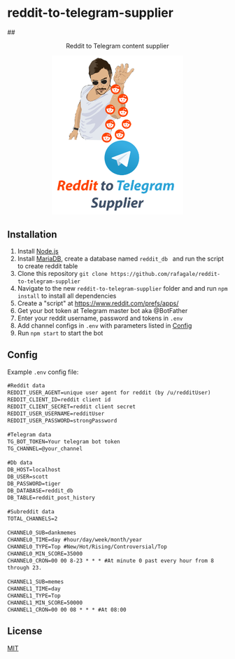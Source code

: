# reddit-to-telegram-supplier
##<center>Reddit to Telegram content supplier</center>

 <p align="center">
  <img src="https://raw.githubusercontent.com/rafagale/reddit-to-telegram-supplier/develop/logo.png?token=GHSAT0AAAAAABRQ7GLDUKE7PFXZPUMPWVJWYQKRUIA" width="300px" alt="Reddit to Telegram content supplier" />

## Installation
1. Install [Node.js](https://nodejs.org/) 
2. Install [MariaDB](https://mariadb.org/download/), create a database named `reddit_db ` and run the script to create reddit table 
3. Clone this repository `git clone https://github.com/rafagale/reddit-to-telegram-supplier`
4. Navigate to the new `reddit-to-telegram-supplier` folder and and run `npm install` to install all dependencies
5. Create a "script" at https://www.reddit.com/prefs/apps/
6. Get your bot token at Telegram master bot aka @BotFather
7. Enter your reddit username, password and tokens in `.env`
8. Add channel configs in `.env` with parameters listed in [Config](#config)
9.  Run `npm start` to start the bot   


## Config
Example `.env` config file:
```
#Reddit data
REDDIT_USER_AGENT=unique user agent for reddit (by /u/redditUser)
REDDIT_CLIENT_ID=reddit client id
REDDIT_CLIENT_SECRET=reddit client secret
REDDIT_USER_USERNAME=redditUser
REDDIT_USER_PASSWORD=strongPassword

#Telegram data
TG_BOT_TOKEN=Your telegram bot token
TG_CHANNEL=@your_channel

#Db data
DB_HOST=localhost
DB_USER=scott
DB_PASSWORD=tiger
DB_DATABASE=reddit_db
DB_TABLE=reddit_post_history

#Subreddit data
TOTAL_CHANNELS=2

CHANNEL0_SUB=dankmemes
CHANNEL0_TIME=day #hour/day/week/month/year
CHANNEL0_TYPE=Top #New/Hot/Rising/Controversial/Top
CHANNEL0_MIN_SCORE=35000
CHANNEL0_CRON=00 00 8-23 * * * #At minute 0 past every hour from 8 through 23.

CHANNEL1_SUB=memes
CHANNEL1_TIME=day
CHANNEL1_TYPE=Top
CHANNEL1_MIN_SCORE=50000
CHANNEL1_CRON=00 00 08 * * * #At 08:00

```

## License

[MIT](https://github.com/pnpm/pnpm/blob/master/LICENSE)